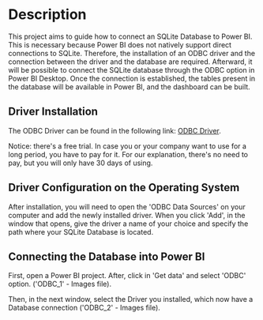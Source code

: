 # Description
This project aims to guide how to connect an SQLite Database to Power BI.
This is necessary because Power BI does not natively support direct connections to SQLite.
Therefore, the installation of an ODBC driver and the connection between the driver and the database are required.
Afterward, it will be possible to connect the SQLite database through the ODBC option in Power BI Desktop.
Once the connection is established, the tables present in the database will be available in Power BI, and the dashboard can be built.

## Driver Installation
The ODBC Driver can be found in the following link: [ODBC Driver](https://www.devart.com/odbc/sqlite/).

Notice: there's a free trial. In case you or your company want to use for a long period, you have to pay for it.
For our explanation, there's no need to pay, but you will only have 30 days of using.

## Driver Configuration on the Operating System
After installation, you will need to open the 'ODBC Data Sources' on your computer and add the newly installed driver.
When you click 'Add', in the window that opens, give the driver a name of your choice and specify the path where your SQLite Database is located.

## Connecting the Database into Power BI
First, open a Power BI project. After, click in 'Get data' and select 'ODBC' option. ('ODBC_1' - Images file).

Then, in the next window, select the Driver you installed, which now have a Database connection ('ODBC_2' - Images file).
